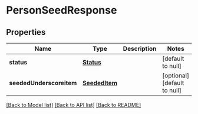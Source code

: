 # PersonSeedResponse

## Properties
Name | Type | Description | Notes
------------ | ------------- | ------------- | -------------
**status** | [**Status**](Status.md) |  | [default to null]
**seededUnderscoreitem** | [**SeededItem**](SeededItem.md) |  | [optional] [default to null]

[[Back to Model list]](../README.md#documentation-for-models) [[Back to API list]](../README.md#documentation-for-api-endpoints) [[Back to README]](../README.md)


